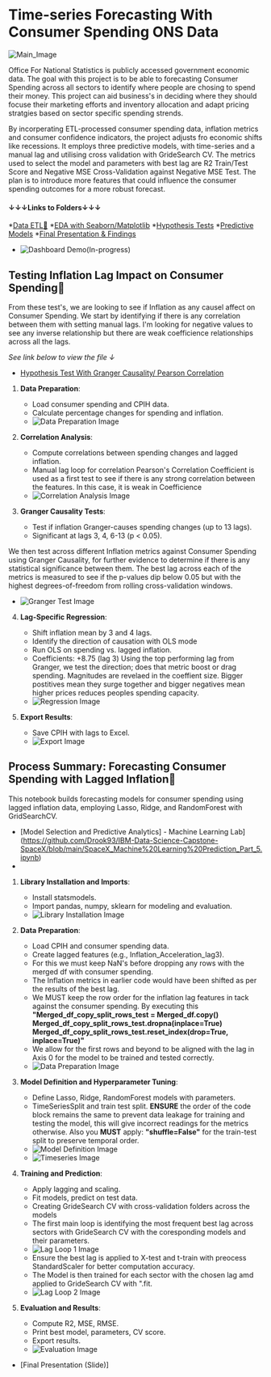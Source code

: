 
# Time-series Forecasting With Consumer Spending ONS Data
![Main_Image](https://github.com/Drook93/ONS-Govenment-Public-Spending-Forecast/blob/main/Project%20Images/opengraph.png)

Office For National Statistics is publicly accessed government economic data. The goal with this project is to be able to forecasting Consumer Spending across all sectors to identify where people are chosing to spend their money. This project can aid business's in deciding where they should focuse their marketing efforts and inventory allocation and adapt pricing stratgies based on sector specific spending strends.

By incorperating ETL-processed consumer spending data, inflation metrics and consumer confidence indicators, the project adjusts fro economic shifts like recessions. It employs three predictive models, with time-series and a manual lag and utilising cross validation with GrideSearch CV. The metrics used to select the model and parameters with best lag are R2 Train/Test Score and Negative MSE Cross-Validation against Negative MSE Test. The plan is to introduce more features that could influence the consumer spending outcomes for a more robust forecast.



#### ↓↓↓Links to Folders↓↓↓
*[Data ETL🔎](Drook93/ONS-Govenment-Public-Spending-Forecast/ETL)
*[EDA with Seaborn/Matplotlib](Drook93/ONS-Govenment-Public-Spending-Forecast/EDA)
*[Hypothesis Tests](https://github.com/Drook93/ONS-Govenment-Public-Spending-Forecast/tree/main/Hypothesis%20Test)
*[Predictive Models](https://github.com/Drook93/ONS-Govenment-Public-Spending-Forecast/tree/main/Predictive%20Models)
*[Final Presentation & Findings]()

 * ![Dashboard Demo(In-progress)](https://github.com/Drook93/ONS-Govenment-Public-Spending-Forecast/blob/main/Project%20Images/Dashboard.gif)


  ## Testing Inflation Lag Impact on Consumer Spending🧪

From these test's, we are looking to see if Inflation as any causel affect on Consumer Spending. We start by identifying if there is any correlation between them with setting manual lags. I'm looking for negative values to see any inverse relationship but there are weak coefficience relationships across all the lags.  

 *See link below to view the file ↓*
* [Hypothesis Test With Granger Causality/ Pearson Correlation](https://github.com/Drook93/ONS-Govenment-Public-Spending-Forecast/tree/main/Hypothesis%20Test)

1. **Data Preparation**:
   - Load consumer spending and CPIH data.
   - Calculate percentage changes for spending and inflation.
   - ![Data Preparation Image](https://github.com/Drook93/ONS-Govenment-Public-Spending-Forecast/blob/main/Project%20Images/Loading%20CPIH%20and%20Consumer%20Spending.png)

2. **Correlation Analysis**:
   - Compute correlations between spending changes and lagged inflation.
   - Manual lag loop for correlation
Pearson's Correlation Coefficient is used as a first test to see if there is any strong correlation between the features. In this case, it is weak in Coefficience
   - ![Correlation Analysis Image](https://github.com/Drook93/ONS-Govenment-Public-Spending-Forecast/blob/main/Project%20Images/Pearson%20Correlation%20Manual%20LAG.png)

3. **Granger Causality Tests**:
   - Test if inflation Granger-causes spending changes (up to 13 lags).
   - Significant at lags 3, 4, 6-13 (p < 0.05).

We then test across different Inflation metrics against Consumer Spending using Granger Causality, for further evidence to determine if there is any statistical significance between them. The best lag across each of the metrics is measured to see if the p-values dip below 0.05 but with the highest degrees-of-freedom from rolling cross-validation windows.
   - ![Granger Test Image](https://github.com/Drook93/ONS-Govenment-Public-Spending-Forecast/blob/main/Project%20Images/Granger%20Causality%20Model.png)
     
4. **Lag-Specific Regression**:
   - Shift inflation mean by 3 and 4 lags.
   - Identify the direction of causation with OLS mode
   - Run OLS on spending vs. lagged inflation.
   - Coefficients: +8.75 (lag 3)
Using the top performing lag from Granger, we test the direction; does that metric boost or drag spending. Magnitudes are revelaed in the coeffient size. Bigger postitives mean they surge together and bigger negatives mean higher prices reduces peoples spending capacity.
   - ![Regression Image](https://github.com/Drook93/ONS-Govenment-Public-Spending-Forecast/blob/main/Project%20Images/OLS%20Model.png)

5. **Export Results**:
   - Save CPIH with lags to Excel.
   - ![Export Image](https://github.com/Drook93/ONS-Govenment-Public-Spending-Forecast/blob/main/Project%20Images/Saved%20CPIH%20Hypothesis%20Test.png)

## Process Summary: Forecasting Consumer Spending with Lagged Inflation🔮

This notebook builds forecasting models for consumer spending using lagged inflation data, employing Lasso, Ridge, and RandomForest with GridSearchCV.
* [Model Selection and Predictive Analytics] - Machine Learning Lab](https://github.com/Drook93/IBM-Data-Science-Capstone-SpaceX/blob/main/SpaceX_Machine%20Learning%20Prediction_Part_5.ipynb)
* 
1. **Library Installation and Imports**:
   - Install statsmodels.
   - Import pandas, numpy, sklearn for modeling and evaluation.
   - ![Library Installation Image](https://github.com/Drook93/ONS-Govenment-Public-Spending-Forecast/blob/main/Project%20Images/Importing%20Relevant%20Packages.png)

2. **Data Preparation**:
   - Load CPIH and consumer spending data.
   - Create lagged features (e.g., Inflation_Acceleration_lag3).
   - For this we must keep NaN's before dropping any rows with the merged df with consumer spending.
   - The Inflation metrics in earlier code would have been shifted as per the results of the best lag.
   - We MUST keep the row order for the inflation lag features in tack against the consumer spending. By executing this **"Merged_df_copy_split_rows_test = Merged_df.copy()
Merged_df_copy_split_rows_test.dropna(inplace=True)
Merged_df_copy_split_rows_test.reset_index(drop=True, inplace=True)"**
   - We allow for the first rows and beyond to be aligned with the lag in Axis 0 for the model to be trained and tested correctly.
   - ![Data Preparation Image](https://github.com/Drook93/ONS-Govenment-Public-Spending-Forecast/blob/main/Project%20Images/Loading%20CPIH%20and%20Consumer%20Spending.png)

3. **Model Definition and Hyperparameter Tuning**:
   - Define Lasso, Ridge, RandomForest models with parameters.
   - TimeSeriesSplit and train test split.
     **ENSURE** the order of the code block remains the same to prevent data leakage for training and testing the model, this will give incorrect readings for the metrics otherwise. Also you **MUST** apply:         **"shuffle=False"** for the train-test split to preserve temporal order.
   - ![Model Definition Image](https://github.com/Drook93/ONS-Govenment-Public-Spending-Forecast/blob/main/Project%20Images/Lag%20Options%20And%20Models.png)
   - ![Timeseries Image](https://github.com/Drook93/ONS-Govenment-Public-Spending-Forecast/blob/main/Project%20Images/Time%20Series%20And%20TrainTest%20Split.png)

4. **Training and Prediction**:
   - Apply lagging and scaling.
   - Fit models, predict on test data.
   - Creating GrideSearch CV with cross-validation folders across the models
   - The first main loop is identifying the most frequent best lag across sectors with GrideSearch CV with the coresponding models and their parameters. 
   - ![Lag Loop 1 Image](https://github.com/Drook93/ONS-Govenment-Public-Spending-Forecast/blob/main/Project%20Images/Manual%20Lag%20Most%20Frequent.png)
   - Ensure the best lag is applied to X-test and t-train with preocess StandardScaler for better computation accuracy.
   - The Model is then trained for each sector with the chosen lag amd applied to GrideSearch CV with ".fit.
   - ![Lag Loop 2 Image](https://github.com/Drook93/ONS-Govenment-Public-Spending-Forecast/blob/main/Project%20Images/Applying%20Best%20Lag%20To%20Model.png)
    

5. **Evaluation and Results**:
   - Compute R2, MSE, RMSE.
   - Print best model, parameters, CV score.
   - Export results.
   - ![Evaluation Image](https://github.com/Drook93/ONS-Govenment-Public-Spending-Forecast/blob/main/Project%20Images/Model%20Metrics.png)



  
* [Final Presentation (Slide)]

